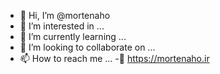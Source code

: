 - 👋 Hi, I’m @mortenaho
- 👀 I’m interested in ...
- 🌱 I’m currently learning ...
- 💞️ I’m looking to collaborate on ...
- 📫 How to reach me ...
-🔗 https://mortenaho.ir


<!---
mortenaho/mortenaho is a ✨ special ✨ repository because its `README.md` (this file) appears on your GitHub profile.
You can click the Preview link to take a look at your changes.
--->

